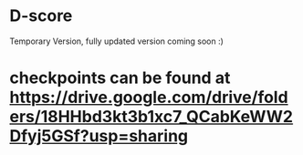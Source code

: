 # D-score

Temporary Version, fully updated version coming soon :)

# checkpoints can be found at https://drive.google.com/drive/folders/18HHbd3kt3b1xc7_QCabKeWW2Dfyj5GSf?usp=sharing
